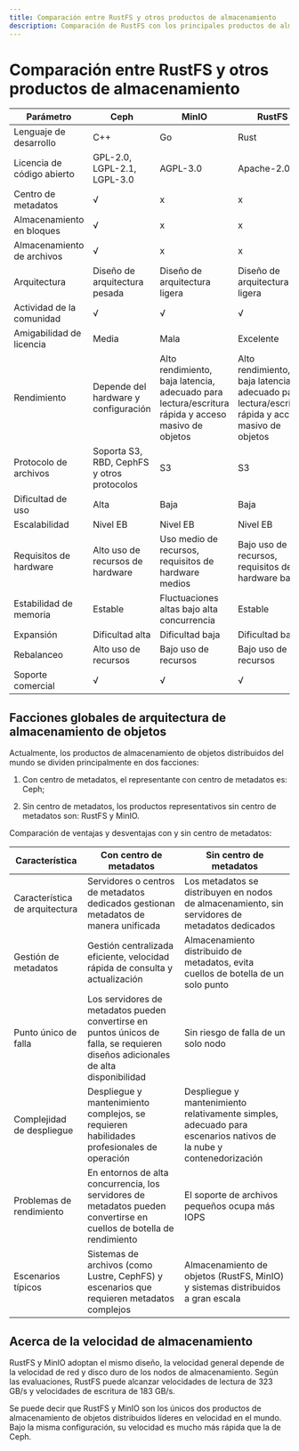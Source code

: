 ```yaml
---
title: Comparación entre RustFS y otros productos de almacenamiento
description: Comparación de RustFS con los principales productos de almacenamiento de objetos
---
```


# Comparación entre RustFS y otros productos de almacenamiento

| Parámetro | Ceph | MinIO | RustFS |
| - | - | - | - |
| Lenguaje de desarrollo | C++ | Go | Rust |
| Licencia de código abierto | GPL-2.0, LGPL-2.1, LGPL-3.0 | AGPL-3.0 | Apache-2.0 |
| Centro de metadatos | √ | x | x |
| Almacenamiento en bloques | √ | x | x |
| Almacenamiento de archivos | √ | x | x |
| Arquitectura | Diseño de arquitectura pesada | Diseño de arquitectura ligera | Diseño de arquitectura ligera |
| Actividad de la comunidad | √ | √ | √ |
| Amigabilidad de licencia | Media | Mala | Excelente |
| Rendimiento | Depende del hardware y configuración | Alto rendimiento, baja latencia, adecuado para lectura/escritura rápida y acceso masivo de objetos | Alto rendimiento, baja latencia, adecuado para lectura/escritura rápida y acceso masivo de objetos |
| Protocolo de archivos | Soporta S3, RBD, CephFS y otros protocolos | S3 | S3 |
| Dificultad de uso | Alta | Baja | Baja |
| Escalabilidad | Nivel EB | Nivel EB | Nivel EB |
| Requisitos de hardware | Alto uso de recursos de hardware | Uso medio de recursos, requisitos de hardware medios | Bajo uso de recursos, requisitos de hardware bajos |
| Estabilidad de memoria | Estable | Fluctuaciones altas bajo alta concurrencia | Estable |
| Expansión | Dificultad alta | Dificultad baja | Dificultad baja |
| Rebalanceo | Alto uso de recursos | Bajo uso de recursos | Bajo uso de recursos |
| Soporte comercial | √ | √ | √ |

## Facciones globales de arquitectura de almacenamiento de objetos

Actualmente, los productos de almacenamiento de objetos distribuidos del mundo se dividen principalmente en dos facciones:

1. Con centro de metadatos, el representante con centro de metadatos es: Ceph;

2. Sin centro de metadatos, los productos representativos sin centro de metadatos son: RustFS y MinIO.

Comparación de ventajas y desventajas con y sin centro de metadatos:

| Característica | Con centro de metadatos | Sin centro de metadatos |
| - | - | - |
| Característica de arquitectura | Servidores o centros de metadatos dedicados gestionan metadatos de manera unificada | Los metadatos se distribuyen en nodos de almacenamiento, sin servidores de metadatos dedicados |
| Gestión de metadatos | Gestión centralizada eficiente, velocidad rápida de consulta y actualización | Almacenamiento distribuido de metadatos, evita cuellos de botella de un solo punto |
| Punto único de falla | Los servidores de metadatos pueden convertirse en puntos únicos de falla, se requieren diseños adicionales de alta disponibilidad | Sin riesgo de falla de un solo nodo |
| Complejidad de despliegue | Despliegue y mantenimiento complejos, se requieren habilidades profesionales de operación | Despliegue y mantenimiento relativamente simples, adecuado para escenarios nativos de la nube y contenedorización |
| Problemas de rendimiento | En entornos de alta concurrencia, los servidores de metadatos pueden convertirse en cuellos de botella de rendimiento | El soporte de archivos pequeños ocupa más IOPS |
| Escenarios típicos | Sistemas de archivos (como Lustre, CephFS) y escenarios que requieren metadatos complejos | Almacenamiento de objetos (RustFS, MinIO) y sistemas distribuidos a gran escala |

## Acerca de la velocidad de almacenamiento

RustFS y MinIO adoptan el mismo diseño, la velocidad general depende de la velocidad de red y disco duro de los nodos de almacenamiento. Según las evaluaciones, RustFS puede alcanzar velocidades de lectura de 323 GB/s y velocidades de escritura de 183 GB/s.

Se puede decir que RustFS y MinIO son los únicos dos productos de almacenamiento de objetos distribuidos líderes en velocidad en el mundo. Bajo la misma configuración, su velocidad es mucho más rápida que la de Ceph.